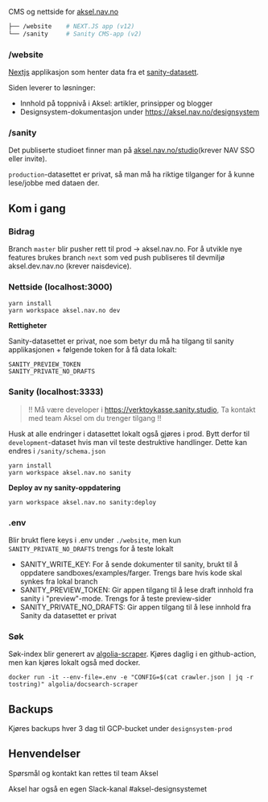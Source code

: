 CMS og nettside for [aksel.nav.no](https://aksel.nav.no/)

```sh
├── /website    # NEXT.JS app (v12)
└── /sanity     # Sanity CMS-app (v2)
```

### /website

[Nextjs](https://nextjs.org/) applikasjon som henter data fra et [sanity-datasett](https://www.sanity.io/).

Siden leverer to løsninger:

- Innhold på toppnivå i Aksel: artikler, prinsipper og blogger
- Designsystem-dokumentasjon under https://aksel.nav.no/designsystem

### /sanity

Det publiserte studioet finner man på [aksel.nav.no/studio](https://aksel.nav.no/studio)(krever NAV SSO eller invite).

`production`-datasettet er privat, så man må ha riktige tilganger for å kunne lese/jobbe med dataen der.

## Kom i gang

### Bidrag

Branch `master` blir pusher rett til prod -> aksel.nav.no. For å utvikle nye features brukes branch `next` som ved push publiseres til devmiljø aksel.dev.nav.no (krever naisdevice).

### Nettside (localhost:3000)

```
yarn install
yarn workspace aksel.nav.no dev
```

**Rettigheter**

Sanity-datasettet er privat, noe som betyr du må ha tilgang til sanity applikasjonen + følgende token for å få data lokalt:

```
SANITY_PREVIEW_TOKEN
SANITY_PRIVATE_NO_DRAFTS
```

### Sanity (localhost:3333)

> !! Må være developer i https://verktoykasse.sanity.studio, Ta kontakt med team Aksel om du trenger tilgang !!

Husk at alle endringer i datasettet lokalt også gjøres i prod. Bytt derfor til `development`-dataset hvis man vil teste destruktive handlinger. Dette kan endres i `/sanity/schema.json`

```
yarn install
yarn workspace aksel.nav.no sanity
```

**Deploy av ny sanity-oppdatering**

```
yarn workspace aksel.nav.no sanity:deploy
```

### .env

Blir brukt flere keys i .env under `./website`, men kun `SANITY_PRIVATE_NO_DRAFTS` trengs for å teste lokalt

- SANITY_WRITE_KEY:
  For å sende dokumenter til sanity, brukt til å oppdatere sandboxes/examples/farger. Trengs bare hvis kode skal synkes fra lokal branch
- SANITY_PREVIEW_TOKEN: Gir appen tilgang til å lese draft innhold fra sanity i "preview"-mode. Trengs for å teste preview-sider
- SANITY_PRIVATE_NO_DRAFTS: Gir appen tilgang til å lese innhold fra Sanity da datasettet er privat

### Søk

Søk-index blir generert av [algolia-scraper](https://github.com/algolia/docsearch-scraper). Kjøres daglig i en github-action, men kan kjøres lokalt også med docker.

```
docker run -it --env-file=.env -e "CONFIG=$(cat crawler.json | jq -r tostring)" algolia/docsearch-scraper
```

## Backups

Kjøres backups hver 3 dag til GCP-bucket under `designsystem-prod`

## Henvendelser

Spørsmål og kontakt kan rettes til team Aksel

Aksel har også en egen Slack-kanal #aksel-designsystemet
